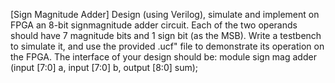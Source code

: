 [Sign Magnitude Adder] Design (using Verilog), simulate and implement on FPGA an 8-bit signmagnitude adder circuit. Each of the two operands should have 7 magnitude bits and 1 sign bit (as the
MSB). Write a testbench to simulate it, and use the provided \.ucf" file to demonstrate its operation on the
FPGA. The interface of your design should be:
module sign mag adder (input [7:0] a, input [7:0] b, output [8:0] sum);
